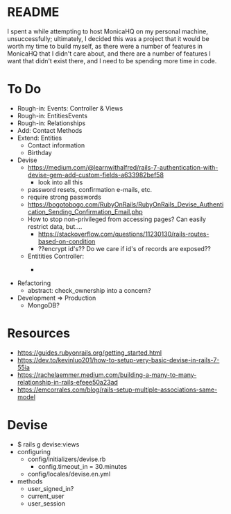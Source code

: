 # README
I spent a while attempting to host MonicaHQ on my personal machine, unsuccessfully; ultimately, I decided this was a project that it would be worth my time to build myself, as there were a number of features in MonicaHQ that I didn't care about, and there are a number of features I want that didn't exist there, and I need to be spending more time in code.

# To Do
* Rough-in: Events: Controller & Views
* Rough-in: EntitiesEvents
* Rough-in: Relationships
* Add: Contact Methods
* Extend: Entities
  * Contact information
  * Birthday
* Devise
  * https://medium.com/@learnwithalfred/rails-7-authentication-with-devise-gem-add-custom-fields-a633982bef58
    * look into all this
  * password resets, confirmation e-mails, etc.
  * require strong passwords
  * https://bogotobogo.com/RubyOnRails/RubyOnRails_Devise_Authentication_Sending_Confirmation_Email.php
  * How to stop non-privileged from accessing pages? Can easily restrict data, but....
    * https://stackoverflow.com/questions/11230130/rails-routes-based-on-condition
    * ??encrypt id's?? Do we care if id's of records are exposed??
  * Entitities Controller:
    * ~~~before_show: check that current_user has access to that id~~~
* Refactoring
  * abstract: check_ownership into a concern?
* Development => Production
  * MongoDB?
  

# Resources
* https://guides.rubyonrails.org/getting_started.html
* https://dev.to/kevinluo201/how-to-setup-very-basic-devise-in-rails-7-55ia
* https://rachelaemmer.medium.com/building-a-many-to-many-relationship-in-rails-efeee50a23ad
* https://emcorrales.com/blog/rails-setup-multiple-associations-same-model

# Devise
* $ rails g devise:views
* configuring
  * config/initializers/devise.rb
    * config.timeout_in = 30.minutes
  * config/locales/devise.en.yml
* methods
  * user_signed_in?
  * current_user
  * user_session